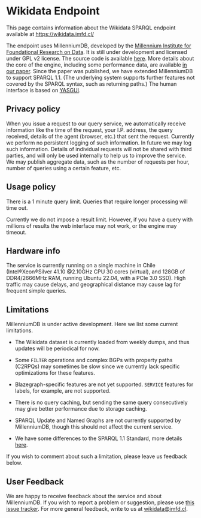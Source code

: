 # Wikidata Endpoint

This page contains information about the Wikidata SPARQL endpoint available at
https://wikidata.imfd.cl/

The endpoint uses MillenniumDB, developed by the [Millennium Institute for Foundational Research on Data](https://imfd.cl/en/). It is still under development and licensed under GPL v2 license.
The source code is available [here](https://github.com/MillenniumDB/MillenniumDB). More details about the core of the engine, including some performance data, are available [in our paper](https://direct.mit.edu/dint/article/5/3/560/117375/MillenniumDB-An-Open-Source-Graph-Database-System). Since the paper was published, we have extended MillenniumDB to support SPARQL 1.1. (The underlying system supports further features not covered by the SPARQL syntax, such as returning paths.) The human interface is based on [YASGUI](https://github.com/TriplyDB/Yasgui).

## Privacy policy

When you issue a request to our query service, we automatically receive
information like the time of the request, your I.P. address, the query
received, details of the agent (browser, etc.) that sent the request.
Currently we perform no persistent logging of such information. In
future we may log such information. Details of individual requests 
will not be shared with third parties, and will only be used internally 
to help us to improve the service. We may publish aggregate data, such as
the number of requests per hour, number of queries using a certain feature,
etc.

## Usage policy

There is a 1 minute query limit. Queries that require longer processing will time out.

Currently we do not impose a result limit. However, if you have a query with millions of results the web interface may not work, or the engine may timeout.

## Hardware info

The service is currently running on a single machine in Chile
(Intel®Xeon®Silver 41.10 @2.10GHz CPU 30 cores (virtual), and 128GB of
DDR4/2666MHz RAM, running Ubuntu 22.04, with a PCIe 3.0 SSD). High
traffic may cause delays, and geographical distance may cause lag for
frequent simple queries.

## Limitations

MillenniumDB is under active development. Here we list some current limitations.

- The Wikidata dataset is currently loaded from weekly dumps, and thus updates
will be periodical for now.

- Some `FILTER` operations and complex BGPs with property paths (C2RPQs) may sometimes be slow
since we currently lack specific optimizations for these features.

- Blazegraph-specific features are not yet supported. `SERVICE` features
for labels, for example, are not supported.

- There is no query caching, but sending the same query consecutively may give better performance due to storage caching.

- SPARQL Update and Named Graphs are not currently supported by
MillenniumDB, though this should not affect the current service.

- We have some differences to the SPARQL 1.1 Standard, more details [here](https://github.com/MillenniumDB/MillenniumDB/blob/main/doc/sparql/sparql_deviations.md).

If you wish to comment about such a limitation, please leave us feedback below.

## User Feedback

We are happy to receive feedback about the service and about MillenniumDB. If you wish to report a problem or suggestion, please use [this issue tracker](https://github.com/MillenniumDB/wikidata-endpoint/issues). For more general feedback, write to us at [wikidata@imfd.cl](mailto:wikidata@imfd.cl).
